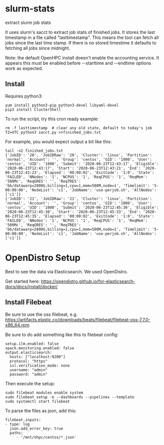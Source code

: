 # slurm-stats
extract slurm job stats

It uses slurm's sacct to extract job stats of finished jobs.
It stores the last timestamp in a file called "lasttimestamp".
This means the tool can fetch all jobs since the last time stamp.
If there is no stored timestime it defaults to fetching all jobs since midnight.

Note: the default OpenHPC install doesn't enable the accounting service.
It appears this must be enabled before --starttime and --endtime options work as expected.

## Install

Requires python3:

    yum install python3-pip python3-devel libyaml-devel
    pip3 install ClusterShell

To run the script, try this cron ready example:

    rm -f lasttimestamp  # clear any old state, default to today's job
    TZ=UTC python3 sacct.py >>finished_jobs.txt

For example, you would expect output a bit like this:

    tail -n2 finished_jobs.txt 
    {'JobID': '20', 'JobIDRaw': '20', 'Cluster': 'linux', 'Partition': 'normal', 'Account': '', 'Group': 'centos', 'GID': '1000', 'User': 'centos', 'UID': '1000', 'Submit': '2020-06-23T12:43:17', 'Eligible': '2020-06-23T12:43:17', 'Start': '2020-06-23T12:43:21', 'End': '2020-06-23T12:43:23', 'Elapsed': '00:00:02', 'ExitCode': '1:0', 'State': 'FAILED', 'NNodes': '1', 'NCPUS': '1', 'ReqCPUS': '1', 'ReqMem': '500Mc', 'ReqGRES': '', 'ReqTRES': 'bb/datawarp=2800G,billing=1,cpu=1,mem=500M,node=1', 'Timelimit': '5-00:00:00', 'NodeList': 'c1', 'JobName': 'use-perjob.sh', 'AllNodes': ['c1']}
    {'JobID': '21', 'JobIDRaw': '21', 'Cluster': 'linux', 'Partition': 'normal', 'Account': '', 'Group': 'centos', 'GID': '1000', 'User': 'centos', 'UID': '1000', 'Submit': '2020-06-23T12:45:30', 'Eligible': '2020-06-23T12:45:30', 'Start': '2020-06-23T12:45:33', 'End': '2020-06-23T12:45:35', 'Elapsed': '00:00:02', 'ExitCode': '1:0', 'State': 'FAILED', 'NNodes': '1', 'NCPUS': '1', 'ReqCPUS': '1', 'ReqMem': '500Mc', 'ReqGRES': '', 'ReqTRES': 'bb/datawarp=2800G,billing=1,cpu=1,mem=500M,node=1', 'Timelimit': '5-00:00:00', 'NodeList': 'c1', 'JobName': 'use-perjob.sh', 'AllNodes': ['c1']}

# OpenDistro Setup

Best to see the data via Elasticsearch. We used OpenDistro.

Get started here:
https://opendistro.github.io/for-elasticsearch-docs/docs/install/docker/

## Install Filebeat

Be sure to use the oss filebeat, e.g.
https://artifacts.elastic.co/downloads/beats/filebeat/filebeat-oss-7.7.0-x86_64.rpm

Be sure to do add something like this to filebeat config:

    setup.ilm.enabled: false
    xpack.monitoring.enabled: false
    output.elasticsearch:
      hosts: ["localhost:9200"]
      protocol: "https"
      ssl.verification_mode: none
      username: "admin"
      password: "admin"

Then execute the setup:

    sudo filebeat modules enable system
    sudo filebeat setup -e --dashboards --pipelines --template
    sudo systemctl start filebeat

To parse the files as json, add this:

    filebeat.inputs:
    - type: log
      json.add_error_key: true
      paths:
         - '/mnt/ohpc/centos/*.json'
